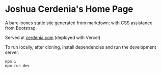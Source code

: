 # Joshua Cerdenia's Home Page

A bare-bones static site generated from markdown; with CSS assistance from Bootstrap.

Served at [cerdenia.com](https://cerdenia.com) (deployed with Vercel).

To run locally, after cloning, install dependencies and run the development server:

```
npm i
npm run dev
```